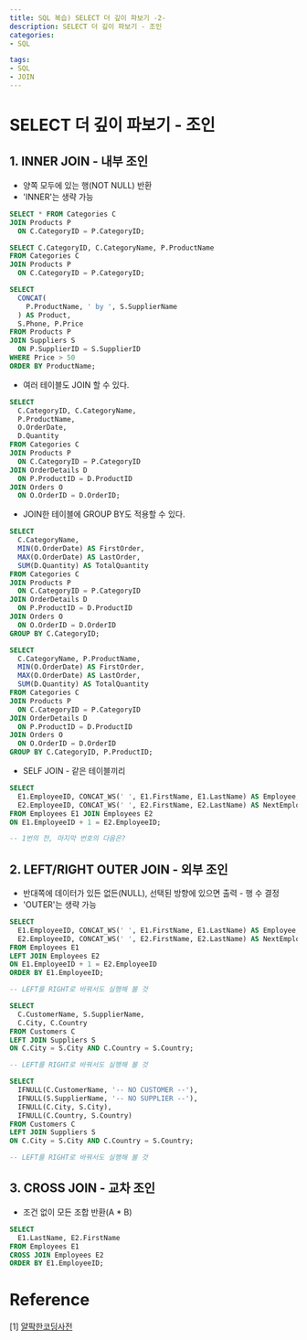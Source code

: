 ```yaml
---
title: SQL 복습) SELECT 더 깊이 파보기 -2-
description: SELECT 더 깊이 파보기 - 조인
categories:
- SQL

tags: 
- SQL
- JOIN
---
```


# SELECT 더 깊이 파보기 - 조인

## 1. INNER JOIN - 내부 조인
- 양쪽 모두에 있는 행(NOT NULL) 반환
- 'INNER'는 생략 가능

```sql
SELECT * FROM Categories C
JOIN Products P 
  ON C.CategoryID = P.CategoryID; 

SELECT C.CategoryID, C.CategoryName, P.ProductName
FROM Categories C
JOIN Products P 
  ON C.CategoryID = P.CategoryID; 

SELECT
  CONCAT(
    P.ProductName, ' by ', S.SupplierName
  ) AS Product,
  S.Phone, P.Price
FROM Products P
JOIN Suppliers S
  ON P.SupplierID = S.SupplierID
WHERE Price > 50
ORDER BY ProductName;
```

- 여러 테이블도 JOIN 할 수 있다.

```sql
SELECT 
  C.CategoryID, C.CategoryName, 
  P.ProductName, 
  O.OrderDate,
  D.Quantity
FROM Categories C
JOIN Products P 
  ON C.CategoryID = P.CategoryID
JOIN OrderDetails D
  ON P.ProductID = D.ProductID
JOIN Orders O
  ON O.OrderID = D.OrderID;
```

- JOIN한 테이블에 GROUP BY도 적용할 수 있다.

```sql
SELECT 
  C.CategoryName,
  MIN(O.OrderDate) AS FirstOrder,
  MAX(O.OrderDate) AS LastOrder,
  SUM(D.Quantity) AS TotalQuantity
FROM Categories C
JOIN Products P 
  ON C.CategoryID = P.CategoryID
JOIN OrderDetails D
  ON P.ProductID = D.ProductID
JOIN Orders O
  ON O.OrderID = D.OrderID
GROUP BY C.CategoryID;

SELECT 
  C.CategoryName, P.ProductName,
  MIN(O.OrderDate) AS FirstOrder,
  MAX(O.OrderDate) AS LastOrder,
  SUM(D.Quantity) AS TotalQuantity
FROM Categories C
JOIN Products P 
  ON C.CategoryID = P.CategoryID
JOIN OrderDetails D
  ON P.ProductID = D.ProductID
JOIN Orders O
  ON O.OrderID = D.OrderID
GROUP BY C.CategoryID, P.ProductID;
```

- SELF JOIN - 같은 테이블끼리

```sql
SELECT
  E1.EmployeeID, CONCAT_WS(' ', E1.FirstName, E1.LastName) AS Employee,
  E2.EmployeeID, CONCAT_WS(' ', E2.FirstName, E2.LastName) AS NextEmployee
FROM Employees E1 JOIN Employees E2
ON E1.EmployeeID + 1 = E2.EmployeeID;

-- 1번의 전, 마지막 번호의 다음은?
```

## 2. LEFT/RIGHT OUTER JOIN - 외부 조인
- 반대쪽에 데이터가 있든 없든(NULL), 선택된 방향에 있으면 출력 - 행 수 결정
- 'OUTER'는 생략 가능

```sql
SELECT
  E1.EmployeeID, CONCAT_WS(' ', E1.FirstName, E1.LastName) AS Employee,
  E2.EmployeeID, CONCAT_WS(' ', E2.FirstName, E2.LastName) AS NextEmployee
FROM Employees E1
LEFT JOIN Employees E2
ON E1.EmployeeID + 1 = E2.EmployeeID
ORDER BY E1.EmployeeID;

-- LEFT를 RIGHT로 바꿔서도 실행해 볼 것

SELECT
  C.CustomerName, S.SupplierName,
  C.City, C.Country
FROM Customers C
LEFT JOIN Suppliers S
ON C.City = S.City AND C.Country = S.Country;

-- LEFT를 RIGHT로 바꿔서도 실행해 볼 것

SELECT
  IFNULL(C.CustomerName, '-- NO CUSTOMER --'),
  IFNULL(S.SupplierName, '-- NO SUPPLIER --'),
  IFNULL(C.City, S.City),
  IFNULL(C.Country, S.Country)
FROM Customers C
LEFT JOIN Suppliers S
ON C.City = S.City AND C.Country = S.Country;

-- LEFT를 RIGHT로 바꿔서도 실행해 볼 것
```

## 3. CROSS JOIN - 교차 조인
- 조건 없이 모든 조합 반환(A * B)

```sql
SELECT
  E1.LastName, E2.FirstName
FROM Employees E1
CROSS JOIN Employees E2
ORDER BY E1.EmployeeID;
```

# Reference
[1] [얄팍한코딩사전](https://www.inflearn.com/course/%EC%96%84%EC%BD%94-%EB%A7%88%EC%9D%B4%EC%97%90%EC%8A%A4%ED%81%90%EC%97%98/dashboard)